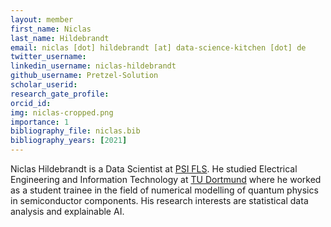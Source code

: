 ```yaml
---
layout: member
first_name: Niclas
last_name: Hildebrandt
email: niclas [dot] hildebrandt [at] data-science-kitchen [dot] de
twitter_username:
linkedin_username: niclas-hildebrandt
github_username: Pretzel-Solution
scholar_userid:
research_gate_profile:
orcid_id:
img: niclas-cropped.png
importance: 1
bibliography_file: niclas.bib
bibliography_years: [2021]
---
```


Niclas Hildebrandt is a Data Scientist at <a href="http://fuzzy.de" target="_blank">PSI FLS</a>. He studied Electrical Engineering and Information Technology at <a href="https://www.e-technik.tu-dortmund.de/" target="_blank">TU Dortmund</a> where he worked as a student trainee in the field of numerical modelling of quantum physics in semiconductor components. His research interests are statistical data analysis and explainable AI.
	
